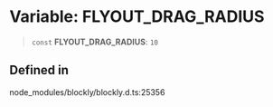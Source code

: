# Variable: FLYOUT_DRAG_RADIUS

> `const` **FLYOUT_DRAG_RADIUS**: `10`

## Defined in

node_modules/blockly/blockly.d.ts:25356
